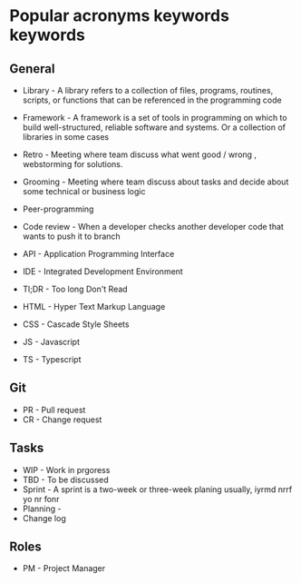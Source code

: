 # Popular acronyms keywords keywords

## General

- Library - A library refers to a collection of files, programs, routines, scripts, or functions that can be referenced in the programming code
- Framework - A framework is a set of tools in programming on which to build well-structured, reliable software and systems. Or a collection
  of libraries in some cases

- Retro - Meeting where team discuss what went good / wrong , webstorming for solutions.
- Grooming - Meeting where team discuss about tasks and decide about some technical or business logic
- Peer-programming
- Code review - When a developer checks another developer code that wants to push it to branch

- API - Application Programming Interface
- IDE - Integrated Development Environment
- Tl;DR - Too long Don't Read
- HTML - Hyper Text Markup Language
- CSS - Cascade Style Sheets
- JS - Javascript
- TS - Typescript

## Git

- PR - Pull request
- CR - Change request

## Tasks

- WIP - Work in prgoress
- TBD - To be discussed
- Sprint - A sprint is a two-week or three-week planing usually, iyrmd nrrf yo nr fonr
- Planning -
- Change log

## Roles

- PM - Project Manager
